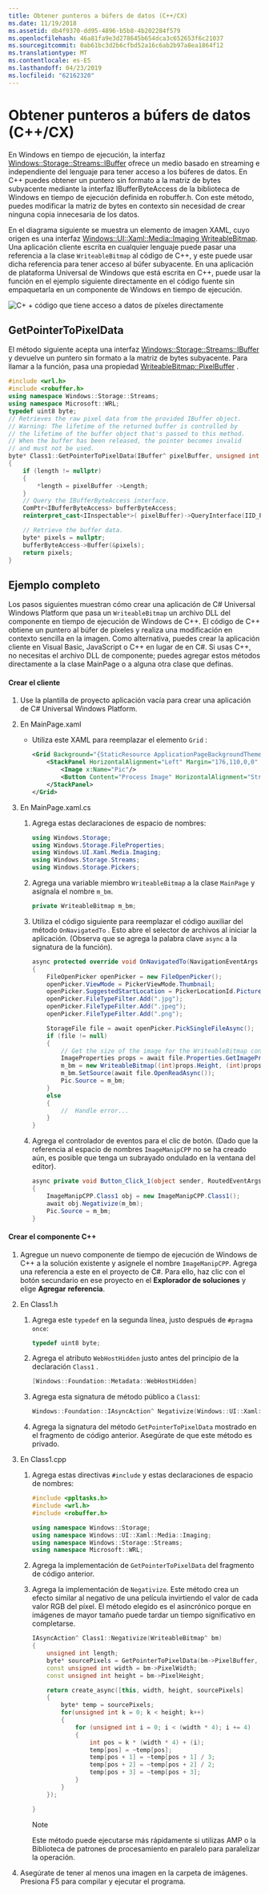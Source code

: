 ```yaml
---
title: Obtener punteros a búfers de datos (C++/CX)
ms.date: 11/19/2018
ms.assetid: db4f9370-dd95-4896-b5b8-4b202284f579
ms.openlocfilehash: 46a81fa9e3d278645b654dca3c652653f6c21037
ms.sourcegitcommit: 0ab61bc3d2b6cfbd52a16c6ab2b97a8ea1864f12
ms.translationtype: MT
ms.contentlocale: es-ES
ms.lasthandoff: 04/23/2019
ms.locfileid: "62162320"
---
```

# <a name="obtaining-pointers-to-data-buffers-ccx"></a>Obtener punteros a búfers de datos (C++/CX)

En Windows en tiempo de ejecución, la interfaz [Windows::Storage::Streams::IBuffer](/uwp/api/windows.storage.streams.ibuffer) ofrece un medio basado en streaming e independiente del lenguaje para tener acceso a los búferes de datos. En C++ puedes obtener un puntero sin formato a la matriz de bytes subyacente mediante la interfaz IBufferByteAccess de la biblioteca de Windows en tiempo de ejecución definida en robuffer.h. Con este método, puedes modificar la matriz de bytes en contexto sin necesidad de crear ninguna copia innecesaria de los datos.

En el diagrama siguiente se muestra un elemento de imagen XAML, cuyo origen es una interfaz [Windows::UI::Xaml::Media::Imaging WriteableBitmap](/uwp/api/Windows.UI.Xaml.Media.Imaging.WriteableBitmap). Una aplicación cliente escrita en cualquier lenguaje puede pasar una referencia a la clase `WriteableBitmap` al código de C++, y este puede usar dicha referencia para tener acceso al búfer subyacente. En una aplicación de plataforma Universal de Windows que está escrita en C++, puede usar la función en el ejemplo siguiente directamente en el código fuente sin empaquetarla en un componente de Windows en tiempo de ejecución.

![C&#43; &#43; código que tiene acceso a datos de píxeles directamente](../cppcx/media/ibufferbyteaccessdiagram.png "C&#43; &#43; código que tiene acceso a datos de píxeles directamente")

## <a name="getpointertopixeldata"></a>GetPointerToPixelData

El método siguiente acepta una interfaz [Windows::Storage::Streams::IBuffer](/uwp/api/windows.storage.streams.ibuffer) y devuelve un puntero sin formato a la matriz de bytes subyacente. Para llamar a la función, pasa una propiedad [WriteableBitmap::PixelBuffer](/uwp/api/windows.ui.xaml.media.imaging.writeablebitmap.pixelbuffer) .

```cpp
#include <wrl.h>
#include <robuffer.h>
using namespace Windows::Storage::Streams;
using namespace Microsoft::WRL;
typedef uint8 byte;
// Retrieves the raw pixel data from the provided IBuffer object.
// Warning: The lifetime of the returned buffer is controlled by
// the lifetime of the buffer object that's passed to this method.
// When the buffer has been released, the pointer becomes invalid
// and must not be used.
byte* Class1::GetPointerToPixelData(IBuffer^ pixelBuffer, unsigned int *length)
{
    if (length != nullptr)
    {
        *length = pixelBuffer ->Length;
    }
    // Query the IBufferByteAccess interface.
    ComPtr<IBufferByteAccess> bufferByteAccess;
    reinterpret_cast<IInspectable*>( pixelBuffer)->QueryInterface(IID_PPV_ARGS(&bufferByteAccess));

    // Retrieve the buffer data.
    byte* pixels = nullptr;
    bufferByteAccess->Buffer(&pixels);
    return pixels;
}
```

## <a name="complete-example"></a>Ejemplo completo

Los pasos siguientes muestran cómo crear una aplicación de C# Universal Windows Platform que pasa un `WriteableBitmap` un archivo DLL del componente en tiempo de ejecución de Windows de C++. El código de C++ obtiene un puntero al búfer de píxeles y realiza una modificación en contexto sencilla en la imagen. Como alternativa, puedes crear la aplicación cliente en Visual Basic, JavaScript o C++ en lugar de en C#. Si usas C++, no necesitas el archivo DLL de componente; puedes agregar estos métodos directamente a la clase MainPage o a alguna otra clase que definas.

#### <a name="create-the-client"></a>Crear el cliente

1. Use la plantilla de proyecto aplicación vacía para crear una aplicación de C# Universal Windows Platform.

1. En MainPage.xaml

   - Utiliza este XAML para reemplazar el elemento `Grid` :

        ```xml
        <Grid Background="{StaticResource ApplicationPageBackgroundThemeBrush}">
            <StackPanel HorizontalAlignment="Left" Margin="176,110,0,0" VerticalAlignment="Top" Width="932">
                <Image x:Name="Pic"/>
                <Button Content="Process Image" HorizontalAlignment="Stretch" VerticalAlignment="Stretch" Height="47" Click="Button_Click_1"/>
            </StackPanel>
        </Grid>
        ```

1. En MainPage.xaml.cs

   1. Agrega estas declaraciones de espacio de nombres:

        ```csharp
        using Windows.Storage;
        using Windows.Storage.FileProperties;
        using Windows.UI.Xaml.Media.Imaging;
        using Windows.Storage.Streams;
        using Windows.Storage.Pickers;
        ```

   1. Agrega una variable miembro `WriteableBitmap` a la clase `MainPage` y asígnala el nombre `m_bm`.

        ```csharp
        private WriteableBitmap m_bm;
        ```

   1. Utiliza el código siguiente para reemplazar el código auxiliar del método `OnNavigatedTo` . Esto abre el selector de archivos al iniciar la aplicación. (Observa que se agrega la palabra clave `async` a la signatura de la función).

        ```csharp
        async protected override void OnNavigatedTo(NavigationEventArgs e)
        {
            FileOpenPicker openPicker = new FileOpenPicker();
            openPicker.ViewMode = PickerViewMode.Thumbnail;
            openPicker.SuggestedStartLocation = PickerLocationId.PicturesLibrary;
            openPicker.FileTypeFilter.Add(".jpg");
            openPicker.FileTypeFilter.Add(".jpeg");
            openPicker.FileTypeFilter.Add(".png");

            StorageFile file = await openPicker.PickSingleFileAsync();
            if (file != null)
            {
                // Get the size of the image for the WriteableBitmap constructor.
                ImageProperties props = await file.Properties.GetImagePropertiesAsync();
                m_bm = new WriteableBitmap((int)props.Height, (int)props.Width);
                m_bm.SetSource(await file.OpenReadAsync());
                Pic.Source = m_bm;
            }
            else
            {
                //  Handle error...
            }
        }
        ```

   1. Agrega el controlador de eventos para el clic de botón. (Dado que la referencia al espacio de nombres `ImageManipCPP` no se ha creado aún, es posible que tenga un subrayado ondulado en la ventana del editor).

        ```csharp
        async private void Button_Click_1(object sender, RoutedEventArgs e)
        {
            ImageManipCPP.Class1 obj = new ImageManipCPP.Class1();
            await obj.Negativize(m_bm);
            Pic.Source = m_bm;
        }
        ```

#### <a name="create-the-c-component"></a>Crear el componente C++

1. Agregue un nuevo componente de tiempo de ejecución de Windows de C++ a la solución existente y asígnele el nombre `ImageManipCPP`. Agrega una referencia a este en el proyecto de C#. Para ello, haz clic con el botón secundario en ese proyecto en el **Explorador de soluciones** y elige **Agregar** **referencia**.

1. En Class1.h

   1. Agrega este `typedef` en la segunda línea, justo después de `#pragma once`:

        ```cpp
        typedef uint8 byte;
        ```

   1. Agrega el atributo `WebHostHidden` justo antes del principio de la declaración `Class1` .

        ```cpp
        [Windows::Foundation::Metadata::WebHostHidden]
        ```

   1. Agrega esta signatura de método público a `Class1`:

        ```cpp
        Windows::Foundation::IAsyncAction^ Negativize(Windows::UI::Xaml::Media::Imaging::WriteableBitmap^ bm);
        ```

   1. Agrega la signatura del método `GetPointerToPixelData` mostrado en el fragmento de código anterior. Asegúrate de que este método es privado.

1. En Class1.cpp

   1. Agrega estas directivas `#include` y estas declaraciones de espacio de nombres:

        ```cpp
        #include <ppltasks.h>
        #include <wrl.h>
        #include <robuffer.h>

        using namespace Windows::Storage;
        using namespace Windows::UI::Xaml::Media::Imaging;
        using namespace Windows::Storage::Streams;
        using namespace Microsoft::WRL;
        ```

   1. Agrega la implementación de `GetPointerToPixelData` del fragmento de código anterior.

   1. Agrega la implementación de `Negativize`. Este método crea un efecto similar al negativo de una película invirtiendo el valor de cada valor RGB del píxel. El método elegido es el asincrónico porque en imágenes de mayor tamaño puede tardar un tiempo significativo en completarse.

        ```cpp
        IAsyncAction^ Class1::Negativize(WriteableBitmap^ bm)
        {
            unsigned int length;
            byte* sourcePixels = GetPointerToPixelData(bm->PixelBuffer, &length);
            const unsigned int width = bm->PixelWidth;
            const unsigned int height = bm->PixelHeight;

            return create_async([this, width, height, sourcePixels]
            {
                byte* temp = sourcePixels;
                for(unsigned int k = 0; k < height; k++)
                {
                    for (unsigned int i = 0; i < (width * 4); i += 4)
                    {
                        int pos = k * (width * 4) + (i);
                        temp[pos] = ~temp[pos];
                        temp[pos + 1] = ~temp[pos + 1] / 3;
                        temp[pos + 2] = ~temp[pos + 2] / 2;
                        temp[pos + 3] = ~temp[pos + 3];
                    }
                }
            });

        }
        ```

      > [!NOTE]
      > Este método puede ejecutarse más rápidamente si utilizas AMP o la Biblioteca de patrones de procesamiento en paralelo para paralelizar la operación.

1. Asegúrate de tener al menos una imagen en la carpeta de imágenes. Presiona F5 para compilar y ejecutar el programa.
